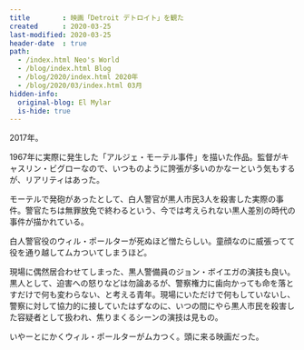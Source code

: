 ```yaml
---
title        : 映画「Detroit デトロイト」を観た
created      : 2020-03-25
last-modified: 2020-03-25
header-date  : true
path:
  - /index.html Neo's World
  - /blog/index.html Blog
  - /blog/2020/index.html 2020年
  - /blog/2020/03/index.html 03月
hidden-info:
  original-blog: El Mylar
  is-hide: true
---
```


2017年。

1967年に実際に発生した「アルジェ・モーテル事件」を描いた作品。監督がキャスリン・ビグローなので、いつものように誇張が多いのかなーという気もするが、リアリティはあった。

モーテルで発砲があったとして、白人警官が黒人市民3人を殺害した実際の事件。警官たちは無罪放免で終わるという、今では考えられない黒人差別の時代の事件が描かれている。

白人警官役のウィル・ポールターが死ぬほど憎たらしい。童顔なのに威張ってて役を通り越してムカついてしまうほど。

現場に偶然居合わせてしまった、黒人警備員のジョン・ボイエガの演技も良い。黒人として、迫害への怒りなどは勿論あるが、警察権力に歯向かっても命を落とすだけで何も変わらない、と考える青年。現場にいただけで何もしていないし、警察に対して協力的に接していたはずなのに、いつの間にやら黒人市民を殺害した容疑者として扱われ、焦りまくるシーンの演技は見もの。

いやーとにかくウィル・ポールターがムカつく。頭に来る映画だった。
